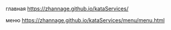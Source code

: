 главная    https://zhannage.github.io/kataServices/

меню       https://zhannage.github.io/kataServices/menu/menu.html


